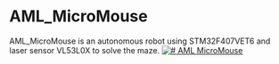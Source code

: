# AML_MicroMouse
AML_MicroMouse is an autonomous robot using STM32F407VET6 and laser sensor VL53L0X to solve the maze.
[![# AML MicroMouse](https://img.youtube.com/vi/a5xwwyJaq_M/maxresdefault.jpg)](https://www.youtube.com/watch?v=a5xwwyJaq_M")
